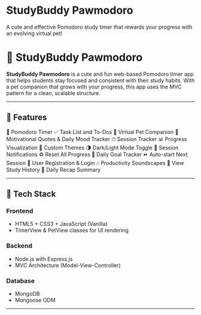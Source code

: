 # StudyBuddy Pawmodoro
A cute and effective Pomodoro study timer that rewards your progress with an evolving virtual pet!

# 🐾 StudyBuddy Pawmodoro

**StudyBuddy Pawmodoro** is a cute and fun web-based Pomodoro timer app that helps students stay focused and consistent with their study habits. With a pet companion that grows with your progress, this app uses the MVC pattern for a clean, scalable structure. 

---

## 🌟 Features

🍅 Pomodoro Timer
✅ Task List and To-Dos
🐾 Virtual Pet Companion
💬 Motivational Quotes & Daily Mood Tracker
⏱ Session Tracker
📊 Progress Visualization
🎨 Custom Themes
🌗 Dark/Light Mode Toggle
🔔 Session Notifications
♻️ Reset All Progress
🎯 Daily Goal Tracker
⏩ Auto-start Next Session
🔐 User Registration & Login
🎶 Productivity Soundscapes
📆 View Study History
📝 Daily Recap Summary

---

## 🧰 Tech Stack

### Frontend
- HTML5 + CSS3 + JavaScript (Vanilla)
- TimerView & PetView classes for UI rendering

### Backend
- Node.js with Express.js
- MVC Architecture (Model-View-Controller)

### Database
- MongoDB
- Mongoose ODM

---



